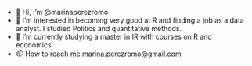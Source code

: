 - 👋 Hi, I’m @marinaperezromo
- 👀 I’m interested in becoming very good at R and finding a job as a data analyst. I studied Politics and quantitative methods.
- 🌱 I’m currently studying a master in IR with courses on R and economics.
- 📫 How to reach me marina.perezromo@gmail.com


<!---
marinaperezromo/marinaperezromo is a ✨ special ✨ repository because its `README.md` (this file) appears on your GitHub profile.
You can click the Preview link to take a look at your changes.
--->
